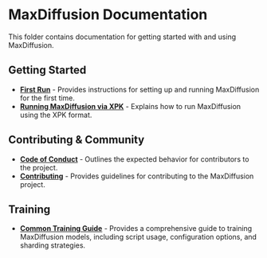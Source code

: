 # MaxDiffusion Documentation

This folder contains documentation for getting started with and using MaxDiffusion.

## Getting Started

* **[First Run](getting_started/first_run.md)** - Provides instructions for setting up and running MaxDiffusion for the first time.
* **[Running MaxDiffusion via XPK](getting_started/run_maxdiffusion_via_xpk.md)** - Explains how to run MaxDiffusion using the XPK format.

## Contributing & Community

* **[Code of Conduct](code-of-conduct.md)** - Outlines the expected behavior for contributors to the project.
* **[Contributing](contributing.md)** - Provides guidelines for contributing to the MaxDiffusion project.

## Training

* **[Common Training Guide](train_README.md)** -  Provides a comprehensive guide to training MaxDiffusion models, including script usage, configuration options, and sharding strategies. 

